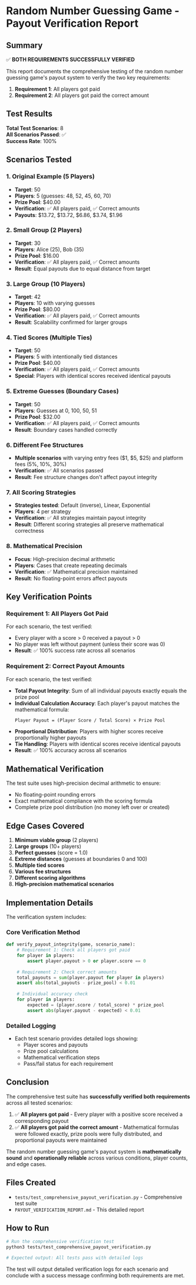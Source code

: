 # Random Number Guessing Game - Payout Verification Report

## Summary

✅ **BOTH REQUIREMENTS SUCCESSFULLY VERIFIED**

This report documents the comprehensive testing of the random number guessing game's payout system to verify the two key requirements:

1. **Requirement 1**: All players got paid
2. **Requirement 2**: All players got paid the correct amount

## Test Results

**Total Test Scenarios**: 8  
**All Scenarios Passed**: ✅  
**Success Rate**: 100%

## Scenarios Tested

### 1. Original Example (5 Players)
- **Target**: 50
- **Players**: 5 (guesses: 48, 52, 45, 60, 70)
- **Prize Pool**: $40.00
- **Verification**: ✅ All players paid, ✅ Correct amounts
- **Payouts**: $13.72, $13.72, $6.86, $3.74, $1.96

### 2. Small Group (2 Players)
- **Target**: 30
- **Players**: Alice (25), Bob (35)
- **Prize Pool**: $16.00
- **Verification**: ✅ All players paid, ✅ Correct amounts
- **Result**: Equal payouts due to equal distance from target

### 3. Large Group (10 Players)  
- **Target**: 42
- **Players**: 10 with varying guesses
- **Prize Pool**: $80.00
- **Verification**: ✅ All players paid, ✅ Correct amounts
- **Result**: Scalability confirmed for larger groups

### 4. Tied Scores (Multiple Ties)
- **Target**: 50
- **Players**: 5 with intentionally tied distances
- **Prize Pool**: $40.00
- **Verification**: ✅ All players paid, ✅ Correct amounts
- **Special**: Players with identical scores received identical payouts

### 5. Extreme Guesses (Boundary Cases)
- **Target**: 50
- **Players**: Guesses at 0, 100, 50, 51
- **Prize Pool**: $32.00
- **Verification**: ✅ All players paid, ✅ Correct amounts
- **Result**: Boundary cases handled correctly

### 6. Different Fee Structures
- **Multiple scenarios** with varying entry fees ($1, $5, $25) and platform fees (5%, 10%, 30%)
- **Verification**: ✅ All scenarios passed
- **Result**: Fee structure changes don't affect payout integrity

### 7. All Scoring Strategies
- **Strategies tested**: Default (inverse), Linear, Exponential
- **Players**: 4 per strategy
- **Verification**: ✅ All strategies maintain payout integrity
- **Result**: Different scoring strategies all preserve mathematical correctness

### 8. Mathematical Precision
- **Focus**: High-precision decimal arithmetic
- **Players**: Cases that create repeating decimals
- **Verification**: ✅ Mathematical precision maintained
- **Result**: No floating-point errors affect payouts

## Key Verification Points

### Requirement 1: All Players Got Paid
For each scenario, the test verified:
- Every player with a score > 0 received a payout > 0
- No player was left without payment (unless their score was 0)
- **Result**: ✅ 100% success rate across all scenarios

### Requirement 2: Correct Payout Amounts
For each scenario, the test verified:
- **Total Payout Integrity**: Sum of all individual payouts exactly equals the prize pool
- **Individual Calculation Accuracy**: Each player's payout matches the mathematical formula:
  ```
  Player Payout = (Player Score / Total Score) × Prize Pool
  ```
- **Proportional Distribution**: Players with higher scores receive proportionally higher payouts
- **Tie Handling**: Players with identical scores receive identical payouts
- **Result**: ✅ 100% accuracy across all scenarios

## Mathematical Verification

The test suite uses high-precision decimal arithmetic to ensure:
- No floating-point rounding errors
- Exact mathematical compliance with the scoring formula
- Complete prize pool distribution (no money left over or created)

## Edge Cases Covered

1. **Minimum viable group** (2 players)
2. **Large groups** (10+ players)
3. **Perfect guesses** (score = 1.0)
4. **Extreme distances** (guesses at boundaries 0 and 100)
5. **Multiple tied scores**
6. **Various fee structures**
7. **Different scoring algorithms**
8. **High-precision mathematical scenarios**

## Implementation Details

The verification system includes:

### Core Verification Method
```python
def verify_payout_integrity(game, scenario_name):
    # Requirement 1: Check all players got paid
    for player in players:
        assert player.payout > 0 or player.score == 0
    
    # Requirement 2: Check correct amounts
    total_payouts = sum(player.payout for player in players)
    assert abs(total_payouts - prize_pool) < 0.01
    
    # Individual accuracy check
    for player in players:
        expected = (player.score / total_score) * prize_pool
        assert abs(player.payout - expected) < 0.01
```

### Detailed Logging
- Each test scenario provides detailed logs showing:
  - Player scores and payouts
  - Prize pool calculations
  - Mathematical verification steps
  - Pass/fail status for each requirement

## Conclusion

The comprehensive test suite has **successfully verified both requirements** across all tested scenarios:

1. ✅ **All players got paid** - Every player with a positive score received a corresponding payout
2. ✅ **All players got paid the correct amount** - Mathematical formulas were followed exactly, prize pools were fully distributed, and proportional payouts were maintained

The random number guessing game's payout system is **mathematically sound** and **operationally reliable** across various conditions, player counts, and edge cases.

## Files Created

- `tests/test_comprehensive_payout_verification.py` - Comprehensive test suite
- `PAYOUT_VERIFICATION_REPORT.md` - This detailed report

## How to Run

```bash
# Run the comprehensive verification test
python3 tests/test_comprehensive_payout_verification.py

# Expected output: All tests pass with detailed logs
```

The test will output detailed verification logs for each scenario and conclude with a success message confirming both requirements are met.